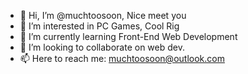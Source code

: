 - 👋 Hi, I’m @muchtoosoon, Nice meet you
- 👀 I’m interested in PC Games, Cool Rig
- 🌱 I’m currently learning Front-End Web Development
- 💞️ I’m looking to collaborate on web dev.
- 📫 Here to reach me: muchtoosoon@outlook.com

<!---
muchtoosoon/muchtoosoon is a ✨ special ✨ repository because its `README.md` (this file) appears on your GitHub profile.
You can click the Preview link to take a look at your changes.
--->

